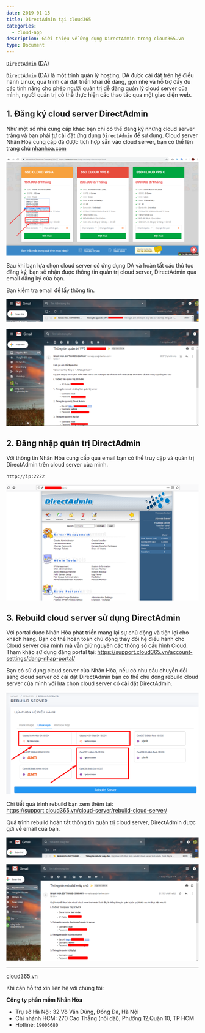 ```yaml
---
date: 2019-01-15
title: DirectAdmin tại cloud365
categories:
  - cloud-app
description: Giới thiệu về ứng dụng DirectAdmin trong cloud365.vn
type: Document
---
```


`DirectAdmin` (DA) 

`DirectAdmin` (DA) là một trình quản lý hosting, DA được cài đặt trên hệ điều hành Linux, quá trình cài đặt triển khai dễ dàng, gọn nhẹ và hỗ trợ đầy đủ các tính năng cho phép người quản trị dễ dàng quản lý cloud server của mình, người quản trị có thể thực hiện các thao tác qua một giao diện web.

## 1. Đăng ký cloud server DirectAdmin

Như một số nhà cung cấp khác bạn chỉ có thể đăng ký những cloud server trắng và bạn phải tự cài đặt ứng dụng `DirectAdmin` để sử dụng. Cloud server Nhân Hòa cung cấp đã được tích hợp sẵn vào cloud server, bạn có thể lên trang chủ [nhanhoa.com](https://nhanhoa.com/)

![](/images/img-da-cloud365/Screenshot_759.png)

Sau khi bạn lựa chọn cloud server có ứng dụng DA và hoàn tất các thủ tục đăng ký, bạn sẽ nhận được thông tin quản trị cloud server, DirectAdmin qua email đăng ký của bạn.

Bạn kiểm tra email để lấy thông tin.

![](/images/img-da-cloud365/Screenshot_760.png)

![](/images/img-da-cloud365/Screenshot_761.png)

## 2. Đăng nhập quản trị DirectAdmin

Với thông tin Nhân Hòa cung cấp qua email bạn có thể truy cập và quản trị DirectAdmin trên cloud server của mình.

```
http://ip:2222
```
![](/images/img-da-cloud365/Screenshot_762.png)

## 3. Rebuild cloud server sử dụng DirectAdmin

Với portal được Nhân Hòa phát triển mang lại sự chủ động và tiện lợi cho khách hàng. Bạn có thể hoàn toàn chủ động thay đổi hệ điều hành cho Cloud server của mình mà vẫn giữ nguyên các thông số cấu hình Cloud.
Tham khảo sử dụng đăng portal tại: https://support.cloud365.vn/account-settings/dang-nhap-portal/

Bạn có sử dụng cloud server của Nhân Hòa, nếu có nhu cầu chuyển đổi sang cloud server có cài đặt DirectAdmin bạn có thể chủ động rebuild cloud server của mình với lựa chọn cloud server có cài đặt DirectAdmin.

![](/images/img-da-cloud365/Screenshot_763.png)

Chi tiết quá trình rebuild bạn xem thêm tại: https://support.cloud365.vn/cloud-server/rebuild-cloud-server/

Quá trình rebuild hoàn tất thông tin quản trị cloud server, DirectAdmin được gửi vể email của bạn.

![](/images/img-da-cloud365/Screenshot_764.png)

![](/images/img-da-cloud365/Screenshot_765.png)

---
[cloud365.vn](https://cloud365.vn/)

Khi cần hỗ trợ xin liên hệ với chúng tôi:

**Công ty phần mềm Nhân Hòa**
- Trụ sở Hà Nội: 32 Võ Văn Dũng, Đống Đa, Hà Nội
- Chi nhánh HCM: 270 Cao Thắng (nối dài), Phường 12,Quận 10, TP HCM
- Hotline: `19006680`